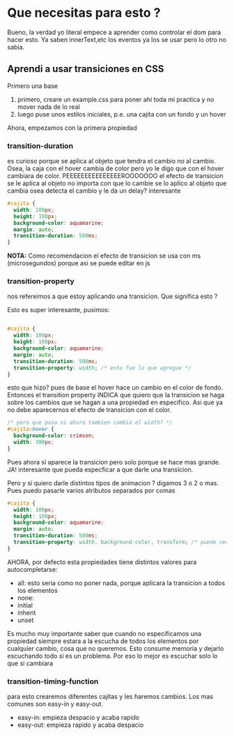 # Que necesitas para esto ?



Bueno, la verdad yo literal empece a aprender como controlar el dom para hacer esto. Ya saben innerText,etc los eventos ya los se usar pero lo otro no sabia.



## Aprendi a usar transiciones en CSS

Primero una base

1. primero, creare un example.css para poner ahi toda mi practica y no mover nada de lo real
2. luego puse unos estilos iniciales, p.e. una cajita con un fondo y un hover


Ahora, empezamos con la primera propiedad 

### transition-duration

es curioso porque se aplica al objeto que tendra el cambio no al cambio. Osea, la caja con el hover cambia de color pero yo le digo que con el hover cambiara de color. PEEEEEEEEEEEEEEEROOOOOOO el efecto de transicion se le aplica al objeto no importa con que lo cambie se lo aplico al objeto que cambia osea detecta el cambio y le da un delay? interesante

```css
#cajita {
  width: 100px;
  height: 100px;
  background-color: aquamarine;
  margin: auto;
  transition-duration: 500ms;
}
```

**NOTA:** Como recomendacion el efecto de transicion se usa con ms (microsegundos) porque asi se puede editar en js


### transition-property

nos refereimos a que estoy aplicando una transicion. Que significa esto ?

Esto es super interesante, pusimos:
```css

#cajita {
  width: 100px;
  height: 100px;
  background-color: aquamarine;
  margin: auto;
  transition-duration: 500ms;
  transition-property: width; /* esto fue lo que agregue */
}
```

esto que hizo? 
pues de base el hover hace un cambio en el color de fondo. Entonces el transition property INDICA que quiero que la transicion se haga sobre los cambios que se hagan a una propiedad en especifico.
Asi que ya no debe aparecernos el efecto de transicion con el color.

```css
/* pero que pasa si ahora tambien cambio el width? */
#cajita:hover {
  background-color: crimson;
  width: 300px;
}
```

Pues ahora si aparece la transicion pero solo porque se hace mas grande. JA! interesante que pueda especficar a que darle una transicion.

Pero y si quiero darle distintos tipos de animacion ? digamos 3 o 2 o mas. Pues puedo pasarle varios atributos separados por comas

```css
#cajita {
  width: 100px;
  height: 100px;
  background-color: aquamarine;
  margin: auto;
  transition-duration: 500ms;
  transition-property: width, background-color, transform; /* puede ver que aqui ya agregue varias propiedades en las que quiero una transicion */
}
```


AHORA, por defecto esta propiedades tiene distintos valores para autocompletarse:

- all: esto seria como no poner nada, porque aplicara la transicion a todos los elementos
- none: 
- initial
- inherit
- unset

Es mucho muy importante saber que cuando no especificamos una propiedad siempre estara a la escucha de todos los elementos por cualquier cambio, cosa que no queremos. Esto consume memoria y dejarlo escuchando todo si es un problema. Por eso lo mejor es escuchar solo lo que si cambiara


### transition-timing-function

para esto crearemos diferentes cajitas y les haremos cambios.
Los mas comunes son easy-in y easy-out.

- easy-in: empieza despacio y acaba rapido
- easy-out: empieza rapido y acaba despacio

















